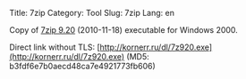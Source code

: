 Title: 7zip
Category: Tool
Slug: 7zip
Lang: en

Copy of [7zip 9.20][7zip] (2010-11-18) executable for Windows 2000.

Direct link without TLS: [http://kornerr.ru/dl/7z920.exe](http://kornerr.ru/dl/7z920.exe) (MD5: b3fdf6e7b0aecd48ca7e4921773fb606)

[7zip]: https://www.7-zip.org/a/7z920.exe
